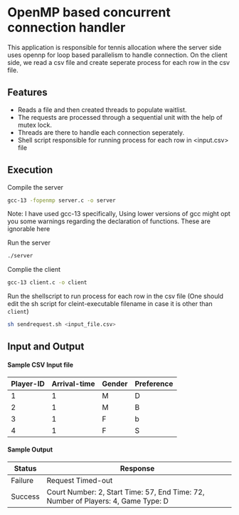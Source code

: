 # OpenMP based concurrent connection handler

This application is responsible for tennis allocation where the server side uses opennp for loop based parallelism to handle connection. On the client side, we read a csv file and create seperate process for each row in the csv file.

## Features

- Reads a file and then created threads to populate waitlist.
- The requests are processed through a sequential unit with the help of mutex lock.
- Threads are there to handle each connection seperately.
- Shell script responsible for running process for each row in <input.csv> file

## Execution
Compile the server
```bash
gcc-13 -fopenmp server.c -o server 
```
Note: I have used gcc-13 specifically, Using lower versions of gcc might opt you some warnings regarding the declaration of functions. These are ignorable here

Run the server
```bash
./server
```

Complie the client
```bash
gcc-13 client.c -o client
```

Run the shellscript to run process for each row in the csv file (One should edit the sh script for cleint-executable filename in case it is other than `client`)
```bash
sh sendrequest.sh <input_file.csv>
```

## Input and Output

#### Sample CSV Input file

| Player-ID | Arrival-time | Gender | Preference |
|-----------|--------------|--------|------------|
| 1         | 1            | M      | D          |
| 2         | 1            | M      | B          |
| 3         | 1            | F      | b          |
| 4         | 1            | F      | S          |


#### Sample Output

| Status |Response                                          |
|--------|-------------------------------------------|
|Failure |Request Timed-out                                  |
|Success |Court Number: 2, Start Time: 57, End Time: 72, Number of Players: 4, Game Type: D|




